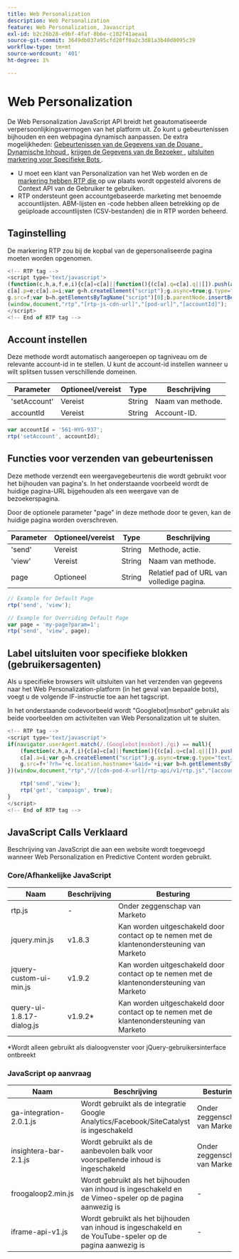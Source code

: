 ```yaml
---
title: Web Personalization
description: Web Personalization
feature: Web Personalization, Javascript
exl-id: b2c26b28-e9bf-4faf-8b6e-c102f41aeaa1
source-git-commit: 3649db037a95cfd20ff0a2c3d81a3b40d0095c39
workflow-type: tm+mt
source-wordcount: '401'
ht-degree: 1%

---
```


# Web Personalization

De Web Personalization JavaScript API breidt het geautomatiseerde verpersoonlijkingsvermogen van het platform uit. Zo kunt u gebeurtenissen bijhouden en een webpagina dynamisch aanpassen. De extra mogelijkheden: [ Gebeurtenissen van de Gegevens van de Douane ](custom-data-events.md), [ Dynamische Inhoud ](web-personalization.md), [ krijgen de Gegevens van de Bezoeker ](get-visitor-data.md), [ uitsluiten markering voor Specifieke Bots ](#exclude_tag_for_specific_bots).

- U moet een klant van Personalization van het Web worden en de [ markering hebben RTP die ](https://experienceleague.adobe.com/en/docs/marketo/using/product-docs/web-personalization/rtp-tag-implementation/deploy-the-rtp-javascript) op uw plaats wordt opgesteld alvorens de Context API van de Gebruiker te gebruiken.
- RTP ondersteunt geen accountgebaseerde marketing met benoemde accountlijsten. ABM-lijsten en -code hebben alleen betrekking op de geüploade accountlijsten (CSV-bestanden) die in RTP worden beheerd.

## Taginstelling

De markering RTP zou bij de kopbal van de gepersonaliseerde pagina moeten worden opgenomen.

```javascript
<!-- RTP tag -->
<script type='text/javascript'>
(function(c,h,a,f,e,i){c[a]=c[a]||function(){(c[a].q=c[a].q||[]).push(arguments)};
c[a].p=e;c[a].a=i;var g=h.createElement("script");g.async=true;g.type="text/javascript";
g.src=f;var b=h.getElementsByTagName("script")[0];b.parentNode.insertBefore(g,b)})
(window,document,"rtp","[rtp-js-cdn-url]","[pod-url]","[accountId]");
</script>
<!-- End of RTP tag -->
```

## Account instellen

Deze methode wordt automatisch aangeroepen op tagniveau om de relevante account-id in te stellen. U kunt de account-id instellen wanneer u wilt splitsen tussen verschillende domeinen.

| Parameter | Optioneel/vereist | Type | Beschrijving |
|--------------|-------------------|--------|--------------|
| &#39;setAccount&#39; | Vereist | String | Naam van methode. |
| accountId | Vereist | String | Account-ID. |

```javascript
var accountId = '561-HYG-937';
rtp('setAccount', accountId);
```

## Functies voor verzenden van gebeurtenissen

Deze methode verzendt een weergavegebeurtenis die wordt gebruikt voor het bijhouden van pagina&#39;s. In het onderstaande voorbeeld wordt de huidige pagina-URL bijgehouden als een weergave van de bezoekerspagina.

Door de optionele parameter &quot;page&quot; in deze methode door te geven, kan de huidige pagina worden overschreven.

| Parameter | Optioneel/vereist | Type | Beschrijving |
|-----------|-------------------|--------|---------------------------------|
| &#39;send&#39; | Vereist | String | Methode, actie. |
| &#39;view&#39; | Vereist | String | Naam van methode. |
| page | Optioneel | String | Relatief pad of URL van volledige pagina. |

```javascript
// Example for Default Page
rtp('send', 'view');

// Example for Overriding Default Page
var page = 'my-page?param=1';
rtp('send', 'view', page);
```

## Label uitsluiten voor specifieke blokken (gebruikersagenten)

Als u specifieke browsers wilt uitsluiten van het verzenden van gegevens naar het Web Personalization-platform (in het geval van bepaalde bots), voegt u de volgende IF-instructie toe aan het tagscript.

In het onderstaande codevoorbeeld wordt &quot;Googlebot|msnbot&quot; gebruikt als beide voorbeelden om activiteiten van Web Personalization uit te sluiten.

```javascript
<!-- RTP tag -->
<script type='text/javascript'>
if(navigator.userAgent.match(/.(Googlebot|msnbot)./gi) == null){
    (function(c,h,a,f,i){c[a]=c[a]||function(){(c[a].q=c[a].q||[]).push(arguments)};
    c[a].a=i;var g=h.createElement("script");g.async=true;g.type="text/javascript";
    g.src=f+'?rh='+c.location.hostname+'&aid='+i;var b=h.getElementsByTagName("script")[0];b.parentNode.insertBefore(g,b);
})(window,document,"rtp","//[cdn-pod-X-url]/rtp-api/v1/rtp.js","[accountId]");

    rtp('send','view');
    rtp('get', 'campaign', true);
}
</script>
<!-- End of RTP tag -->
```

## JavaScript Calls Verklaard

Beschrijving van JavaScript die aan een website wordt toegevoegd wanneer Web Personalization en Predictive Content worden gebruikt.

### Core/Afhankelijke JavaScript

| Naam | Beschrijving | Besturing |
|---------------------------|-------------|--------------------------------------------------------|
| rtp.js | - | Onder zeggenschap van Marketo |
| jquery.min.js | v1.8.3 | Kan worden uitgeschakeld door contact op te nemen met de klantenondersteuning van Marketo |
| jquery-custom-ui-min.js | v1.9.2 | Kan worden uitgeschakeld door contact op te nemen met de klantenondersteuning van Marketo |
| query-ui-1.8.17-dialog.js | v1.9.2* | Kan worden uitgeschakeld door contact op te nemen met de klantenondersteuning van Marketo |

*Wordt alleen gebruikt als dialoogvenster voor jQuery-gebruikersinterface ontbreekt

### JavaScript op aanvraag

| Naam | Beschrijving | Besturing |
|-------------------------|-----------------------------------------------------------------------|-----------------------|
| ga-integration-2.0.1.js | Wordt gebruikt als de integratie Google Analytics/Facebook/SiteCatalyst is ingeschakeld | Onder zeggenschap van Marketo |
| insightera-bar-2.1.js | Wordt gebruikt als de aanbevolen balk voor voorspellende inhoud is ingeschakeld | Onder zeggenschap van Marketo |
| froogaloop2.min.js | Wordt gebruikt als het bijhouden van inhoud is ingeschakeld en de Vimeo-speler op de pagina aanwezig is | - |
| iframe-api-v1.js | Wordt gebruikt als het bijhouden van inhoud is ingeschakeld en de YouTube-speler op de pagina aanwezig is | - |
